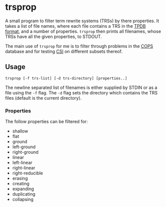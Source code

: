 # trsprop

A small program to filter term rewrite systems (TRSs) by there properties.
It takes a list of file names, where each file contains a TRS in the [TPDB format](https://www.lri.fr/~marche/tpdb/format.html), and a number of properties.
`trsprop` then prints all filenames, whose TRSs have all the given properties, to STDOUT.

The main use of `trsprop` for me is to filter through problems in the [COPS](http://cops.uibk.ac.at/) database and for testing [CSI](http://cl-informatik.uibk.ac.at/software/csi/) on different subsets thereof.

## Usage

```
trsprop [-f trs-list] [-d trs-directory] [properties..]
```

The newline separated list of filenames is either supplied by STDIN or as a file using the `-f` flag. The `-d` flag sets the directory which contains the TRS files (default is the current directory).

### Properties

The follow properties can be filtered for:

  * shallow
  * flat
  * ground
  * left-ground
  * right-ground
  * linear
  * left-linear
  * right-linear
  * right-reducible
  * erasing
  * creating
  * expanding
  * duplicating
  * collapsing

